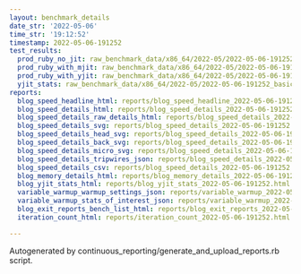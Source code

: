 ```yaml
---
layout: benchmark_details
date_str: '2022-05-06'
time_str: '19:12:52'
timestamp: 2022-05-06-191252
test_results:
  prod_ruby_no_jit: raw_benchmark_data/x86_64/2022-05/2022-05-06-191252_basic_benchmark_prod_ruby_no_jit.json
  prod_ruby_with_mjit: raw_benchmark_data/x86_64/2022-05/2022-05-06-191252_basic_benchmark_prod_ruby_with_mjit.json
  prod_ruby_with_yjit: raw_benchmark_data/x86_64/2022-05/2022-05-06-191252_basic_benchmark_prod_ruby_with_yjit.json
  yjit_stats: raw_benchmark_data/x86_64/2022-05/2022-05-06-191252_basic_benchmark_yjit_stats.json
reports:
  blog_speed_headline_html: reports/blog_speed_headline_2022-05-06-191252.html
  blog_speed_details_html: reports/blog_speed_details_2022-05-06-191252.html
  blog_speed_details_raw_details_html: reports/blog_speed_details_2022-05-06-191252.raw_details.html
  blog_speed_details_svg: reports/blog_speed_details_2022-05-06-191252.svg
  blog_speed_details_head_svg: reports/blog_speed_details_2022-05-06-191252.head.svg
  blog_speed_details_back_svg: reports/blog_speed_details_2022-05-06-191252.back.svg
  blog_speed_details_micro_svg: reports/blog_speed_details_2022-05-06-191252.micro.svg
  blog_speed_details_tripwires_json: reports/blog_speed_details_2022-05-06-191252.tripwires.json
  blog_speed_details_csv: reports/blog_speed_details_2022-05-06-191252.csv
  blog_memory_details_html: reports/blog_memory_details_2022-05-06-191252.html
  blog_yjit_stats_html: reports/blog_yjit_stats_2022-05-06-191252.html
  variable_warmup_warmup_settings_json: reports/variable_warmup_2022-05-06-191252.warmup_settings.json
  variable_warmup_stats_of_interest_json: reports/variable_warmup_2022-05-06-191252.stats_of_interest.json
  blog_exit_reports_bench_list_html: reports/blog_exit_reports_2022-05-06-191252.bench_list.html
  iteration_count_html: reports/iteration_count_2022-05-06-191252.html

---
```

Autogenerated by continuous_reporting/generate_and_upload_reports.rb script.
